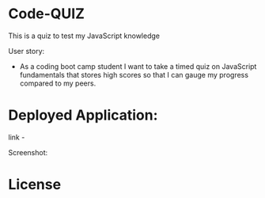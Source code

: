 # Code-QUIZ
This is a quiz to test my JavaScript knowledge

User story:
- As a coding boot camp student I want to take a timed quiz on JavaScript fundamentals that stores high scores so that I can gauge my progress compared to my peers.

# Deployed Application:
link -

Screenshot:

# License
